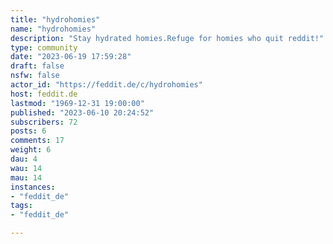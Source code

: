 ```yaml
---
title: "hydrohomies" 
name: "hydrohomies"
description: "Stay hydrated homies.Refuge for homies who quit reddit!"
type: community
date: "2023-06-19 17:59:28"
draft: false
nsfw: false
actor_id: "https://feddit.de/c/hydrohomies"
host: feddit.de
lastmod: "1969-12-31 19:00:00"
published: "2023-06-10 20:24:52"
subscribers: 72
posts: 6
comments: 17
weight: 6
dau: 4
wau: 14
mau: 14
instances:
- "feddit_de"
tags: 
- "feddit_de"

---
```

